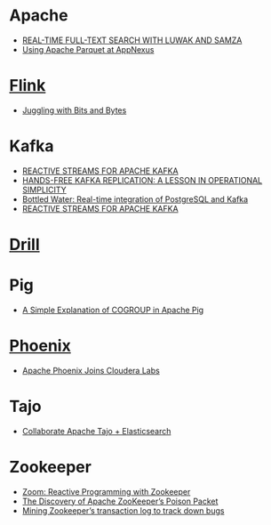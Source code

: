 Apache
======
* [REAL-TIME FULL-TEXT SEARCH WITH LUWAK AND SAMZA](http://blog.confluent.io/2015/04/13/real-time-full-text-search-with-luwak-and-samza/)
* [Using Apache Parquet at AppNexus](http://blog.cloudera.com/blog/2015/04/using-apache-parquet-at-appnexus/)

# [Flink](https://flink.apache.org/)
* [Juggling with Bits and Bytes](http://flink.apache.org/news/2015/05/11/Juggling-with-Bits-and-Bytes.html)

# Kafka
* [REACTIVE STREAMS FOR APACHE KAFKA](https://softwaremill.com/reactive-kafka/)
* [HANDS-FREE KAFKA REPLICATION: A LESSON IN OPERATIONAL SIMPLICITY](http://blog.confluent.io/2015/04/07/hands-free-kafka-replication-a-lesson-in-operational-simplicity/)
* [Bottled Water: Real-time integration of PostgreSQL and Kafka](http://blog.confluent.io/2015/04/23/bottled-water-real-time-integration-of-postgresql-and-kafka/)
* [REACTIVE STREAMS FOR APACHE KAFKA](https://softwaremill.com/reactive-kafka/)

# [Drill](http://drill.apache.org/)

# Pig
* [A Simple Explanation of COGROUP in Apache Pig](http://joshualande.com/cogroup-in-pig/)

# [Phoenix](http://phoenix.apache.org/)
* [Apache Phoenix Joins Cloudera Labs](http://blog.cloudera.com/blog/2015/05/apache-phoenix-joins-cloudera-labs/)

# Tajo
* [Collaborate Apache Tajo + Elasticsearch](https://github.com/gruter/tajo-elasticsearch)

# Zookeeper
* [Zoom: Reactive Programming with Zookeeper](http://blog.midonet.org/zoom-reactive-programming-zookeeper/)
* [The Discovery of Apache ZooKeeper’s Poison Packet](http://www.pagerduty.com/blog/the-discovery-of-apache-zookeepers-poison-packet/)
* [Mining Zookeeper’s transaction log to track down bugs](https://medium.com/@ivankelly/mining-zookeeper-s-transaction-log-to-track-down-bugs-63b4c653bb6)